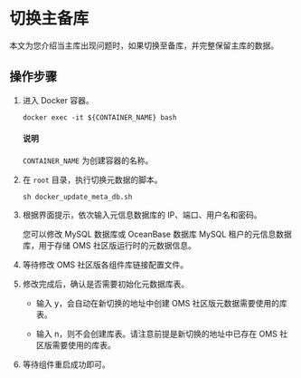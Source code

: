 # 切换主备库

本文为您介绍当主库出现问题时，如果切换至备库，并完整保留主库的数据。

## 操作步骤

1. 进入 Docker 容器。

   ```shell
   docker exec -it ${CONTAINER_NAME} bash
   ```

    <main id="notice" type='explain'>
    <h4>说明</h4>
    <p><code>CONTAINER_NAME</code> 为创建容器的名称。</p>
    </main>

2. 在 `root` 目录，执行切换元数据的脚本。

    ```shell
    sh docker_update_meta_db.sh
    ```

3. 根据界面提示，依次输入元信息数据库的 IP、端口、用户名和密码。

    您可以修改 MySQL 数据库或 OceanBase 数据库 MySQL 租户的元信息数据库，用于存储 OMS 社区版运行时的元数据信息。

4. 等待修改 OMS 社区版各组件库链接配置文件。

5. 修改完成后，确认是否需要初始化元数据库表。

    * 输入 y，会自动在新切换的地址中创建 OMS 社区版元数据需要使用的库表。

    * 输入 n，则不会创建库表。请注意前提是新切换的地址中已存在 OMS 社区版需要使用的库表。
  
6. 等待组件重启成功即可。

